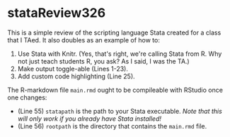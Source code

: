 # stataReview326

This is a simple review of the scripting language Stata created for a class that I TAed. It also doubles as an example of how 
to:
1. Use Stata with Knitr. (Yes, that's right, we're calling Stata from R. Why not just teach students R, you ask? As I said, I was the TA.)
2. Make output toggle-able (Lines 1-23).
3. Add custom code highlighting (Line 25).

The R-markdown file `main.rmd` ought to be compileable with RStudio once one changes:
- (Line 55) `statapath` is the path to your Stata executable. _Note that this will only work if you already have Stata installed!_
- (Line 56) `rootpath` is the directory that contains the `main.rmd` file. 
